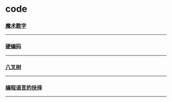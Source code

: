 code
====

### [魔术数字](magicNumber)

---

### [硬编码](hardCode)

---

### [八叉树](octree)

---

### [编程语言的抉择](language-select)

---
